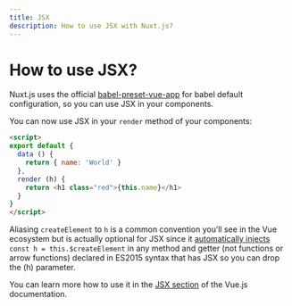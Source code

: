 ```yaml
---
title: JSX
description: How to use JSX with Nuxt.js?
---
```


# How to use JSX?

Nuxt.js uses the official [babel-preset-vue-app](https://github.com/vuejs/babel-preset-vue-app) for babel default configuration, so you can use JSX in your components.

You can now use JSX in your `render` method of your components:

```html
<script>
export default {
  data () {
    return { name: 'World' }
  },
  render (h) {
    return <h1 class="red">{this.name}</h1>
  }
}
</script>
```

<p class="Alert Alert--orange">

Aliasing `createElement` to `h` is a common convention you’ll see in the Vue ecosystem but is actually optional for JSX since it [automatically injects](https://github.com/vuejs/babel-plugin-transform-vue-jsx#h-auto-injection) `const h = this.$createElement` in any method and getter (not functions or arrow functions) declared in ES2015 syntax that has JSX so you can drop the (h) parameter.

</p>

You can learn more how to use it in the [JSX section](https://vuejs.org/v2/guide/render-function.html#JSX) of the Vue.js documentation.
